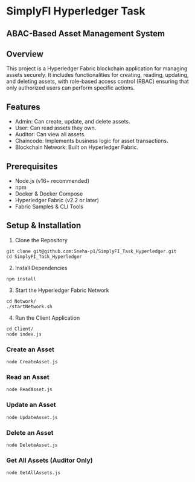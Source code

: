 # SimplyFI Hyperledger Task
## ABAC-Based Asset Management System

## Overview
This project is a Hyperledger Fabric blockchain application for managing assets securely. It includes functionalities for creating, reading, updating, and deleting assets, with role-based access control (RBAC) ensuring that only authorized users can perform specific actions.

## Features
- Admin: Can create, update, and delete assets.
- User: Can read assets they own.
- Auditor: Can view all assets.
- Chaincode: Implements business logic for asset transactions.
- Blockchain Network: Built on Hyperledger Fabric.

## Prerequisites

- Node.js (v16+ recommended)
- npm
- Docker & Docker Compose
- Hyperledger Fabric (v2.2 or later)
- Fabric Samples & CLI Tools

## Setup & Installation
1. Clone the Repository

```
git clone git@github.com:Sneha-p1/SimplyFI_Task_Hyperledger.git
cd SimplyFI_Task_Hyperledger
```
2. Install Dependencies
```
npm install
```
3. Start the Hyperledger Fabric Network
```
cd Network/
./startNetwork.sh
```
4. Run the Client Application
```
cd Client/
node index.js
```

### Create an Asset
```
node CreateAsset.js
```

### Read an Asset
```
node ReadAsset.js
```

### Update an Asset
```
node UpdateAsset.js
```
### Delete an Asset
```
node DeleteAsset.js
```

### Get All Assets (Auditor Only)
```
node GetAllAssets.js
```

